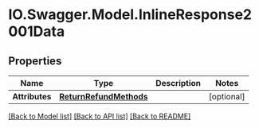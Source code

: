 # IO.Swagger.Model.InlineResponse2001Data
## Properties

Name | Type | Description | Notes
------------ | ------------- | ------------- | -------------
**Attributes** | [**ReturnRefundMethods**](ReturnRefundMethods.md) |  | [optional] 

[[Back to Model list]](../README.md#documentation-for-models) [[Back to API list]](../README.md#documentation-for-api-endpoints) [[Back to README]](../README.md)

